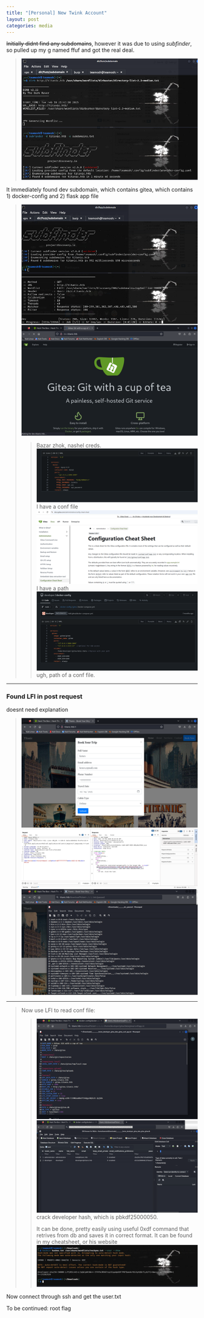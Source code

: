 ```yaml
---
title: "[Personal] New Twink Account"
layout: post
categories: media
---
```


~~Initially didnt find any subdomains~~, however it was due to using _subfinder_, so pulled up my g named ffuf and got the real deal.
>![initial enum](titanic_1.png)

It immediately found dev subdomain, which contains gitea, which contains 1) docker-config and 2) flask app file
>![subdomian](image-4.png)
>![gitea](image-5.png)
>>Bazar zhok, nashel creds.
>>![sql](image-6.png)
>> I have a conf file
>>![conf file path](image-7.png)
>> I have a path
>>![dev path](image-8.png)
>> ugh, path of a conf file.
---
### Found LFI in post request
doesnt need explanation

>![post request](image-1.png)
>![burp](image-2.png)
>![/etc/passwd](image-3.png)
---
> Now use LFI to read conf file:
>>![kek](image-9.png)
>>![db](image-10.png)
>>crack developer hash, which is pbkdf2$50000$50.
>>
>>It can be done, pretty easily using useful 0xdf command that retrives from db and saves it in correct format. It can be found in my cheatsheet, or his website
![creacked hash](image-11.png)

Now connect through ssh and get the user.txt

To be continued: root flag